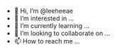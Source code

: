 - 👋 Hi, I’m @leeheeae
- 👀 I’m interested in ...
- 🌱 I’m currently learning ...
- 💞️ I’m looking to collaborate on ...
- 📫 How to reach me ...

<!---
leeheeae/leeheeae is a ✨ special ✨ repository because its `README.md` (this file) appears on your GitHub profile.
You can click the Preview link to take a look at your changes.
--->
